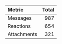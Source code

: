 | Metric      |   Total |
|:------------|--------:|
| Messages    |     987 |
| Reactions   |     654 |
| Attachments |     321 |
